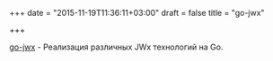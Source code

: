 +++
date = "2015-11-19T11:36:11+03:00"
draft = false
title = "go-jwx"

+++

<p><a href="https://github.com/lestrrat/go-jwx">go-jwx</a>&nbsp;- Реализация различных JWx технологий на Go.</p>

